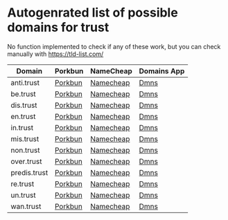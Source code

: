 # Autogenrated list of possible domains for trust

No function implemented to check if any of these work, but you can check manually with https://tld-list.com/

| Domain | Porkbun | NameCheap | Domains App |
|---|---|---|---|
| anti.trust | [Porkbun](https://porkbun.com/checkout/search?prb=e814663da1&tlds=&idnLanguage=&search=search&q=anti.trust) | [Namecheap](https://www.namecheap.com/domains/registration/results/?domain=anti.trust) | [Dmns](https://dmns.app/domains?q=anti.trust) |
| be.trust | [Porkbun](https://porkbun.com/checkout/search?prb=e814663da1&tlds=&idnLanguage=&search=search&q=be.trust) | [Namecheap](https://www.namecheap.com/domains/registration/results/?domain=be.trust) | [Dmns](https://dmns.app/domains?q=be.trust) |
| dis.trust | [Porkbun](https://porkbun.com/checkout/search?prb=e814663da1&tlds=&idnLanguage=&search=search&q=dis.trust) | [Namecheap](https://www.namecheap.com/domains/registration/results/?domain=dis.trust) | [Dmns](https://dmns.app/domains?q=dis.trust) |
| en.trust | [Porkbun](https://porkbun.com/checkout/search?prb=e814663da1&tlds=&idnLanguage=&search=search&q=en.trust) | [Namecheap](https://www.namecheap.com/domains/registration/results/?domain=en.trust) | [Dmns](https://dmns.app/domains?q=en.trust) |
| in.trust | [Porkbun](https://porkbun.com/checkout/search?prb=e814663da1&tlds=&idnLanguage=&search=search&q=in.trust) | [Namecheap](https://www.namecheap.com/domains/registration/results/?domain=in.trust) | [Dmns](https://dmns.app/domains?q=in.trust) |
| mis.trust | [Porkbun](https://porkbun.com/checkout/search?prb=e814663da1&tlds=&idnLanguage=&search=search&q=mis.trust) | [Namecheap](https://www.namecheap.com/domains/registration/results/?domain=mis.trust) | [Dmns](https://dmns.app/domains?q=mis.trust) |
| non.trust | [Porkbun](https://porkbun.com/checkout/search?prb=e814663da1&tlds=&idnLanguage=&search=search&q=non.trust) | [Namecheap](https://www.namecheap.com/domains/registration/results/?domain=non.trust) | [Dmns](https://dmns.app/domains?q=non.trust) |
| over.trust | [Porkbun](https://porkbun.com/checkout/search?prb=e814663da1&tlds=&idnLanguage=&search=search&q=over.trust) | [Namecheap](https://www.namecheap.com/domains/registration/results/?domain=over.trust) | [Dmns](https://dmns.app/domains?q=over.trust) |
| predis.trust | [Porkbun](https://porkbun.com/checkout/search?prb=e814663da1&tlds=&idnLanguage=&search=search&q=predis.trust) | [Namecheap](https://www.namecheap.com/domains/registration/results/?domain=predis.trust) | [Dmns](https://dmns.app/domains?q=predis.trust) |
| re.trust | [Porkbun](https://porkbun.com/checkout/search?prb=e814663da1&tlds=&idnLanguage=&search=search&q=re.trust) | [Namecheap](https://www.namecheap.com/domains/registration/results/?domain=re.trust) | [Dmns](https://dmns.app/domains?q=re.trust) |
| un.trust | [Porkbun](https://porkbun.com/checkout/search?prb=e814663da1&tlds=&idnLanguage=&search=search&q=un.trust) | [Namecheap](https://www.namecheap.com/domains/registration/results/?domain=un.trust) | [Dmns](https://dmns.app/domains?q=un.trust) |
| wan.trust | [Porkbun](https://porkbun.com/checkout/search?prb=e814663da1&tlds=&idnLanguage=&search=search&q=wan.trust) | [Namecheap](https://www.namecheap.com/domains/registration/results/?domain=wan.trust) | [Dmns](https://dmns.app/domains?q=wan.trust) |
